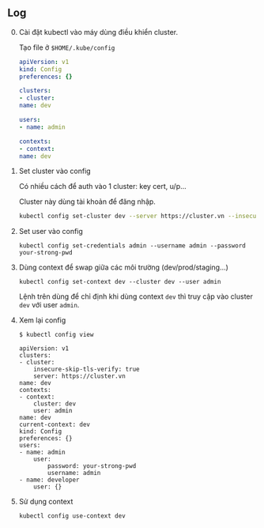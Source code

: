 ## Log

0. Cài đặt kubectl vào máy dùng điều khiển cluster.

    Tạo file ở `$HOME/.kube/config`

    ```yaml
    apiVersion: v1
    kind: Config
    preferences: {}

    clusters:
    - cluster:
    name: dev

    users:
    - name: admin

    contexts:
    - context:
    name: dev
    ```

0. Set cluster vào config

    Có nhiều cách để auth vào 1 cluster: key cert, u/p...

    Cluster này dùng tài khoản để đăng nhập. 

    ```bash
    kubectl config set-cluster dev --server https://cluster.vn --insecure-skip-tls-verify
    ```

0. Set user vào config

    ```
    kubectl config set-credentials admin --username admin --password your-strong-pwd
    ```

0. Dùng context để swap giữa các môi trường (dev/prod/staging...)

    ```
    kubectl config set-context dev --cluster dev --user admin
    ```

    Lệnh trên dùng để chỉ định khi dùng context `dev` thì truy cập vào cluster `dev` với user `admin`.

0. Xem lại config

    ```
    $ kubectl config view

    apiVersion: v1
    clusters:
    - cluster:
        insecure-skip-tls-verify: true
        server: https://cluster.vn
    name: dev
    contexts:
    - context:
        cluster: dev
        user: admin
    name: dev
    current-context: dev
    kind: Config
    preferences: {}
    users:
    - name: admin
        user:
            password: your-strong-pwd
            username: admin
    - name: developer
        user: {}

    ```

0. Sử dụng context

    ```
    kubectl config use-context dev
    ```